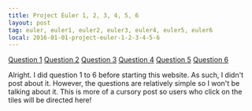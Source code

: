 ```yaml
---
title: Project Euler 1, 2, 3, 4, 5, 6
layout: post
tag: euler, euler1, euler2, euler3, euler4, euler5, euler6
local: 2016-01-01-project-euler-1-2-3-4-5-6
---
```


<a href="https://projecteuler.net/problem=1">Question 1</a>
<a href="https://projecteuler.net/problem=2">Question 2</a>
<a href="https://projecteuler.net/problem=3">Question 3</a>
<a href="https://projecteuler.net/problem=4">Question 4</a>
<a href="https://projecteuler.net/problem=5">Question 5</a>
<a href="https://projecteuler.net/problem=6">Question 6</a>


Alright. I did question 1 to 6 before starting this website. As such, I didn't post about it. However, the questions are relatively simple so I won't be talking about it. This is more of a cursory post so users who click on the tiles will be directed here!
